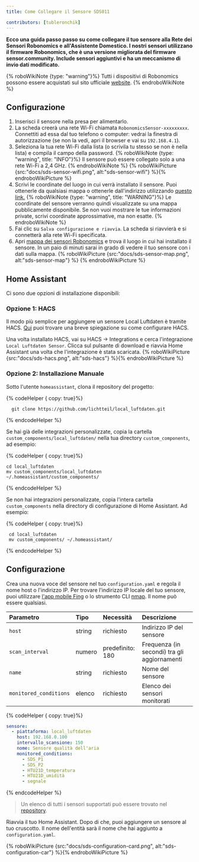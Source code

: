 ```yaml
---
title: Come Collegare il Sensore SDS011

contributors: [tubleronchik]
---
```


**Ecco una guida passo passo su come collegare il tuo sensore alla Rete dei Sensori Robonomics e all'Assistente Domestico. I nostri sensori utilizzano il firmware Robonomics, che è una versione migliorata del firmware sensor.community. Include sensori aggiuntivi e ha un meccanismo di invio dati modificato.**

{% roboWikiNote {type: "warning"}%} Tutti i dispositivi di Robonomics possono essere acquistati sul sito ufficiale [website](https://robonomics.network/devices/).
{% endroboWikiNote %}


## Configurazione

1. Inserisci il sensore nella presa per alimentarlo.
2. La scheda creerà una rete Wi-Fi chiamata `RobonomicsSensor-xxxxxxxxx`. Connettiti ad essa dal tuo telefono o computer: vedrai la finestra di autorizzazione (se non la vedi, apri il browser e vai su `192.168.4.1`).
3. Seleziona la tua rete Wi-Fi dalla lista (o scrivila tu stesso se non è nella lista) e compila il campo della password.
{% roboWikiNote {type: "warning", title: "INFO"}%} Il sensore può essere collegato solo a una rete Wi-Fi a 2,4 GHz. {% endroboWikiNote %}
{% roboWikiPicture {src:"docs/sds-sensor-wifi.png", alt:"sds-sensor-wifi"} %}{% endroboWikiPicture %}
4. Scrivi le coordinate del luogo in cui verrà installato il sensore. Puoi ottenerle da qualsiasi mappa o ottenerle dall'indirizzo utilizzando [questo link.](https://www.latlong.net/convert-address-to-lat-long.html)
{% roboWikiNote {type: "warning", title: "WARNING"}%} Le coordinate del sensore verranno quindi visualizzate su una mappa pubblicamente disponibile. Se non vuoi mostrare le tue informazioni private, scrivi coordinate approssimative, ma non esatte.
{% endroboWikiNote %}
5. Fai clic su `Salva configurazione e riavvia`. La scheda si riavvierà e si connetterà alla rete Wi-Fi specificata.
6. Apri [mappa dei sensori Robonomics](https://sensors.robonomics.network/#/) e trova il luogo in cui hai installato il sensore. In un paio di minuti sarai in grado di vedere il tuo sensore con i dati sulla mappa.
{% roboWikiPicture {src:"docs/sds-sensor-map.png", alt:"sds-sensor-map"} %} {% endroboWikiPicture %}

## Home Assistant

Ci sono due opzioni di installazione disponibili:

### Opzione 1: HACS

Il modo più semplice per aggiungere un sensore Local Luftdaten è tramite HACS. [Qui](https://hacs.xyz/docs/setup/download/) puoi trovare una breve spiegazione su come configurare HACS.

Una volta installato HACS, vai su HACS -> Integrations e cerca l'integrazione `Local Luftdaten Sensor`. Clicca sul pulsante di download e riavvia Home Assistant una volta che l'integrazione è stata scaricata.
{% roboWikiPicture {src:"docs/sds-hacs.png", alt:"sds-hacs"} %}{% endroboWikiPicture %}

### Opzione 2: Installazione Manuale

Sotto l'utente `homeassistant`, clona il repository del progetto:

{% codeHelper { copy: true}%}

```shell
  git clone https://github.com/lichtteil/local_luftdaten.git
```

{% endcodeHelper %}

Se hai già delle integrazioni personalizzate, copia la cartella `custom_components/local_luftdaten/` nella tua directory `custom_components`, ad esempio:

{% codeHelper { copy: true}%}

```
cd local_luftdaten
mv custom_components/local_luftdaten ~/.homeassistant/custom_components/
```

{% endcodeHelper %}

Se non hai integrazioni personalizzate, copia l'intera cartella `custom_components` nella directory di configurazione di Home Assistant. Ad esempio:

{% codeHelper { copy: true}%}

 ```
  cd local_luftdaten
  mv custom_components/ ~/.homeassistant/
```

{% endcodeHelper %}

## Configurazione

Crea una nuova voce del sensore nel tuo `configuration.yaml` e regola il nome host o l'indirizzo IP. Per trovare l'indirizzo IP locale del tuo sensore, puoi utilizzare [l'app mobile Fing](https://www.fing.com/products) o lo strumento CLI [nmap](https://vitux.com/find-devices-connected-to-your-network-with-nmap/). Il nome può essere qualsiasi.

|Parametro              |Tipo    | Necessità    | Descrizione
|:----------------------|:-------|:------------ |:------------
|`host`                 | string | richiesto     | Indirizzo IP del sensore
|`scan_interval`        | numero | predefinito: 180 | Frequenza (in secondi) tra gli aggiornamenti
|`name`                 | string | richiesto    | Nome del sensore
| `monitored_conditions` | elenco | richiesto | Elenco dei sensori monitorati


{% codeHelper { copy: true}%}


  ```yaml
  sensore:
    - piattaforma: local_luftdaten
      host: 192.168.0.100
      intervallo_scansione: 150
      nome: Sensore qualità dell'aria
      monitored_conditions:
        - SDS_P1
        - SDS_P2
        - HTU21D_temperatura
        - HTU21D_umidità
        - segnale
  ```

{% endcodeHelper %}

> Un elenco di tutti i sensori supportati può essere trovato nel [repository](https://github.com/lichtteil/local_luftdaten).

Riavvia il tuo Home Assistant.
Dopo di che, puoi aggiungere un sensore al tuo cruscotto. Il nome dell'entità sarà il nome che hai aggiunto a `configuration.yaml`.

{% roboWikiPicture {src:"docs/sds-configuration-card.png", alt:"sds-configuration-car"} %}{% endroboWikiPicture %}